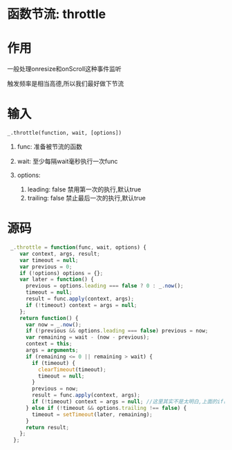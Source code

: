 # 函数节流: throttle

# 作用

一般处理onresize和onScroll这种事件监听

触发频率是相当高德,所以我们最好做下节流

# 输入

`_.throttle(function, wait, [options]) `

1. func: 准备被节流的函数
2. wait: 至少每隔wait毫秒执行一次func
3. options: 

    1. leading: false 禁用第一次的执行,默认true
    2. trailing: false 禁止最后一次的执行,默认true


# 源码

```javascript
 _.throttle = function(func, wait, options) {
    var context, args, result;
    var timeout = null;
    var previous = 0;
    if (!options) options = {};
    var later = function() {
      previous = options.leading === false ? 0 : _.now();
      timeout = null;
      result = func.apply(context, args);
      if (!timeout) context = args = null;
    };
    return function() {
      var now = _.now();
      if (!previous && options.leading === false) previous = now;
      var remaining = wait - (now - previous);
      context = this;
      args = arguments;
      if (remaining <= 0 || remaining > wait) {
        if (timeout) {
          clearTimeout(timeout);
          timeout = null;
        }
        previous = now;
        result = func.apply(context, args);
        if (!timeout) context = args = null; //这里其实不是太明白,上面的if已经把timeout弄成null了,这里应该是永真的啊?.其实不然,因为有
      } else if (!timeout && options.trailing !== false) {
        timeout = setTimeout(later, remaining);
      }
      return result;
    };
  };
```